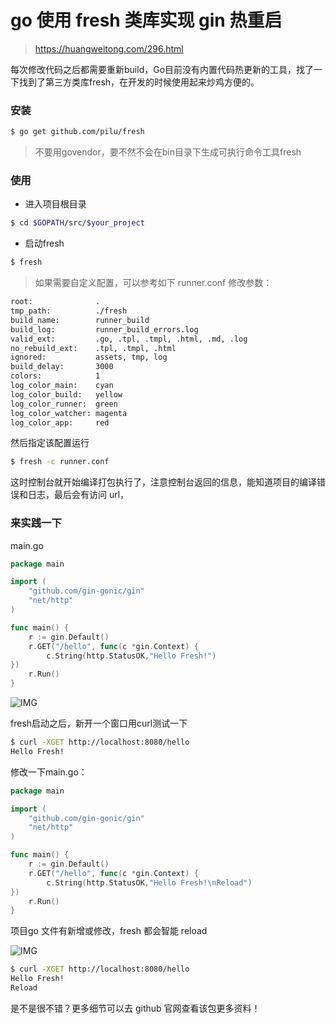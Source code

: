 # go 使用 fresh 类库实现 gin 热重启
> https://huangweitong.com/296.html

每次修改代码之后都需要重新build，Go目前没有内置代码热更新的工具，找了一下找到了第三方类库fresh，在开发的时候使用起来炒鸡方便的。

### 安装
```bash
$ go get github.com/pilu/fresh
```
> 不要用govendor，要不然不会在bin目录下生成可执行命令工具fresh

### 使用
- 进入项目根目录
```bash
$ cd $GOPATH/src/$your_project
```
- 启动fresh
```bash
$ fresh
```
> 如果需要自定义配置，可以参考如下 runner.conf 修改参数：
```bash
root:              .
tmp_path:          ./fresh
build_name:        runner_build
build_log:         runner_build_errors.log
valid_ext:         .go, .tpl, .tmpl, .html, .md, .log
no_rebuild_ext:    .tpl, .tmpl, .html
ignored:           assets, tmp, log
build_delay:       3000
colors:            1
log_color_main:    cyan
log_color_build:   yellow
log_color_runner:  green
log_color_watcher: magenta
log_color_app:     red
```
然后指定该配置运行
```bash
$ fresh -c runner.conf
```

这时控制台就开始编译打包执行了，注意控制台返回的信息，能知道项目的编译错误和日志，最后会有访问 url，

### 来实践一下
main.go
```go
package main

import (
    "github.com/gin-gonic/gin"
    "net/http"
)

func main() {
    r := gin.Default()
    r.GET("/hello", func(c *gin.Context) {
        c.String(http.StatusOK,"Hello Fresh!")
})
    r.Run()
}
```

![IMG](https://huangweitong.com/usr/uploads/2018/12/386559645.png)

fresh启动之后，新开一个窗口用curl测试一下

```bash
$ curl -XGET http://localhost:8080/hello
Hello Fresh!
```

修改一下main.go：

```go
package main

import (
    "github.com/gin-gonic/gin"
    "net/http"
)

func main() {
    r := gin.Default()
    r.GET("/hello", func(c *gin.Context) {
        c.String(http.StatusOK,"Hello Fresh!\nReload")
})
    r.Run()
}
```

项目go 文件有新增或修改，fresh 都会智能 reload

![IMG](https://huangweitong.com/usr/uploads/2018/12/2368945946.png)

```bash
$ curl -XGET http://localhost:8080/hello
Hello Fresh!
Reload
```

是不是很不错？更多细节可以去 github 官网查看该包更多资料！